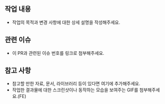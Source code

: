 ## 작업 내용
- 작업의 목적과 변경 사항에 대한 상세 설명을 작성해주세요.

## 관련 이슈
- 이 PR과 관련된 이슈 번호를 링크로 첨부해주세요.

## 참고 사항
- 참고할 만한 자료, 문서, 라이브러리 등이 있다면 여기에 추가해주세요.
- 작업한 결과물에 대한 스크린샷이나 동작하는 모습을 보여주는 GIF를 첨부해주세요.(FE)